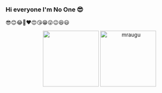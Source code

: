 ### Hi everyone I'm No One 😎
😎😊😂🤣❤😍😘😁😜😉😆😃

 <p align="center">
   <img height="150px" src="https://github-readme-stats.vercel.app/api?username=miniOPXD&show_icons=true&count_private=true&theme=tokyonight" />&nbsp;<img height="150px" src="https://github-readme-stats.vercel.app/api/top-langs/?username=miniOPXD&layout=compact&count_private=true&theme=tokyonight" alt="mraugu" />
</p>
